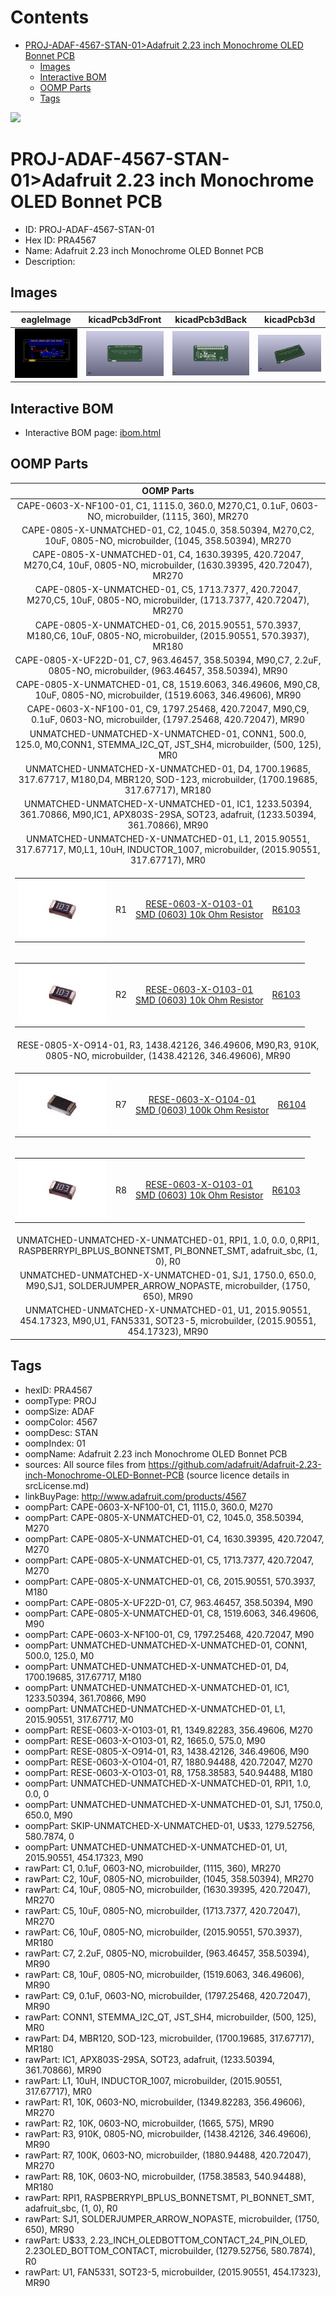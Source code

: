 



Contents
========

* [PROJ-ADAF-4567-STAN-01>Adafruit 2.23 inch Monochrome OLED Bonnet PCB](#proj-adaf-4567-stan-01adafruit-223-inch-monochrome-oled-bonnet-pcb)
	* [Images](#images)
	* [Interactive BOM](#interactive-bom)
	* [OOMP Parts](#oomp-parts)
	* [Tags](#tags)
  
![][im]
# PROJ-ADAF-4567-STAN-01>Adafruit 2.23 inch Monochrome OLED Bonnet PCB

- ID: PROJ-ADAF-4567-STAN-01
- Hex ID: PRA4567
- Name: Adafruit 2.23 inch Monochrome OLED Bonnet PCB
- Description: 

## Images
  
  

|eagleImage|kicadPcb3dFront|kicadPcb3dBack|kicadPcb3d|
| :---: | :---: | :---: | :---: |
|[![eagleImage](eagleImage_140.png)](eagleImage_600.png)|[![kicadPcb3dFront](kicadPcb3dFront_140.png)](kicadPcb3dFront_600.png)|[![kicadPcb3dBack](kicadPcb3dBack_140.png)](kicadPcb3dBack_600.png)|[![kicadPcb3d](kicadPcb3d_140.png)](kicadPcb3d_600.png)|

## Interactive BOM

- Interactive BOM page: [ibom.html](kicad/bom/ibom.html)

## OOMP Parts
  

|OOMP Parts|
| :---: |
|CAPE-0603-X-NF100-01, C1, 1115.0, 360.0, M270,C1, 0.1uF, 0603-NO, microbuilder, (1115, 360), MR270|
|CAPE-0805-X-UNMATCHED-01, C2, 1045.0, 358.50394, M270,C2, 10uF, 0805-NO, microbuilder, (1045, 358.50394), MR270|
|CAPE-0805-X-UNMATCHED-01, C4, 1630.39395, 420.72047, M270,C4, 10uF, 0805-NO, microbuilder, (1630.39395, 420.72047), MR270|
|CAPE-0805-X-UNMATCHED-01, C5, 1713.7377, 420.72047, M270,C5, 10uF, 0805-NO, microbuilder, (1713.7377, 420.72047), MR270|
|CAPE-0805-X-UNMATCHED-01, C6, 2015.90551, 570.3937, M180,C6, 10uF, 0805-NO, microbuilder, (2015.90551, 570.3937), MR180|
|CAPE-0805-X-UF22D-01, C7, 963.46457, 358.50394, M90,C7, 2.2uF, 0805-NO, microbuilder, (963.46457, 358.50394), MR90|
|CAPE-0805-X-UNMATCHED-01, C8, 1519.6063, 346.49606, M90,C8, 10uF, 0805-NO, microbuilder, (1519.6063, 346.49606), MR90|
|CAPE-0603-X-NF100-01, C9, 1797.25468, 420.72047, M90,C9, 0.1uF, 0603-NO, microbuilder, (1797.25468, 420.72047), MR90|
|UNMATCHED-UNMATCHED-X-UNMATCHED-01, CONN1, 500.0, 125.0, M0,CONN1, STEMMA_I2C_QT, JST_SH4, microbuilder, (500, 125), MR0|
|UNMATCHED-UNMATCHED-X-UNMATCHED-01, D4, 1700.19685, 317.67717, M180,D4, MBR120, SOD-123, microbuilder, (1700.19685, 317.67717), MR180|
|UNMATCHED-UNMATCHED-X-UNMATCHED-01, IC1, 1233.50394, 361.70866, M90,IC1, APX803S-29SA, SOT23, adafruit, (1233.50394, 361.70866), MR90|
|UNMATCHED-UNMATCHED-X-UNMATCHED-01, L1, 2015.90551, 317.67717, M0,L1, 10uH, INDUCTOR_1007, microbuilder, (2015.90551, 317.67717), MR0|
|<table><tr><td>![RESE-0603-X-O103-01](https://raw.githubusercontent.com/oomlout/oomlout_OOMP_parts/main/RESE-0603-X-O103-01/image_140.jpg)</td><td> R1</td><td>[RESE-0603-X-O103-01<br>SMD (0603) 10k Ohm Resistor](https://github.com/oomlout/oomlout_OOMP_parts/tree/main/RESE-0603-X-O103-01/)</td><td>[R6103](https://github.com/oomlout/oomlout_OOMP_parts/tree/main/RESE-0603-X-O103-01/)</td></tr></table>|
|<table><tr><td>![RESE-0603-X-O103-01](https://raw.githubusercontent.com/oomlout/oomlout_OOMP_parts/main/RESE-0603-X-O103-01/image_140.jpg)</td><td> R2</td><td>[RESE-0603-X-O103-01<br>SMD (0603) 10k Ohm Resistor](https://github.com/oomlout/oomlout_OOMP_parts/tree/main/RESE-0603-X-O103-01/)</td><td>[R6103](https://github.com/oomlout/oomlout_OOMP_parts/tree/main/RESE-0603-X-O103-01/)</td></tr></table>|
|RESE-0805-X-O914-01, R3, 1438.42126, 346.49606, M90,R3, 910K, 0805-NO, microbuilder, (1438.42126, 346.49606), MR90|
|<table><tr><td>![RESE-0603-X-O104-01](https://raw.githubusercontent.com/oomlout/oomlout_OOMP_parts/main/RESE-0603-X-O104-01/image_140.jpg)</td><td> R7</td><td>[RESE-0603-X-O104-01<br>SMD (0603) 100k Ohm Resistor](https://github.com/oomlout/oomlout_OOMP_parts/tree/main/RESE-0603-X-O104-01/)</td><td>[R6104](https://github.com/oomlout/oomlout_OOMP_parts/tree/main/RESE-0603-X-O104-01/)</td></tr></table>|
|<table><tr><td>![RESE-0603-X-O103-01](https://raw.githubusercontent.com/oomlout/oomlout_OOMP_parts/main/RESE-0603-X-O103-01/image_140.jpg)</td><td> R8</td><td>[RESE-0603-X-O103-01<br>SMD (0603) 10k Ohm Resistor](https://github.com/oomlout/oomlout_OOMP_parts/tree/main/RESE-0603-X-O103-01/)</td><td>[R6103](https://github.com/oomlout/oomlout_OOMP_parts/tree/main/RESE-0603-X-O103-01/)</td></tr></table>|
|UNMATCHED-UNMATCHED-X-UNMATCHED-01, RPI1, 1.0, 0.0, 0,RPI1, RASPBERRYPI_BPLUS_BONNETSMT, PI_BONNET_SMT, adafruit_sbc, (1, 0), R0|
|UNMATCHED-UNMATCHED-X-UNMATCHED-01, SJ1, 1750.0, 650.0, M90,SJ1, SOLDERJUMPER_ARROW_NOPASTE, microbuilder, (1750, 650), MR90|
|UNMATCHED-UNMATCHED-X-UNMATCHED-01, U1, 2015.90551, 454.17323, M90,U1, FAN5331, SOT23-5, microbuilder, (2015.90551, 454.17323), MR90|

## Tags

- hexID: PRA4567
- oompType: PROJ
- oompSize: ADAF
- oompColor: 4567
- oompDesc: STAN
- oompIndex: 01
- oompName: Adafruit 2.23 inch Monochrome OLED Bonnet PCB
- sources: All source files from https://github.com/adafruit/Adafruit-2.23-inch-Monochrome-OLED-Bonnet-PCB (source licence details in srcLicense.md)
- linkBuyPage: http://www.adafruit.com/products/4567
- oompPart: CAPE-0603-X-NF100-01, C1, 1115.0, 360.0, M270
- oompPart: CAPE-0805-X-UNMATCHED-01, C2, 1045.0, 358.50394, M270
- oompPart: CAPE-0805-X-UNMATCHED-01, C4, 1630.39395, 420.72047, M270
- oompPart: CAPE-0805-X-UNMATCHED-01, C5, 1713.7377, 420.72047, M270
- oompPart: CAPE-0805-X-UNMATCHED-01, C6, 2015.90551, 570.3937, M180
- oompPart: CAPE-0805-X-UF22D-01, C7, 963.46457, 358.50394, M90
- oompPart: CAPE-0805-X-UNMATCHED-01, C8, 1519.6063, 346.49606, M90
- oompPart: CAPE-0603-X-NF100-01, C9, 1797.25468, 420.72047, M90
- oompPart: UNMATCHED-UNMATCHED-X-UNMATCHED-01, CONN1, 500.0, 125.0, M0
- oompPart: UNMATCHED-UNMATCHED-X-UNMATCHED-01, D4, 1700.19685, 317.67717, M180
- oompPart: UNMATCHED-UNMATCHED-X-UNMATCHED-01, IC1, 1233.50394, 361.70866, M90
- oompPart: UNMATCHED-UNMATCHED-X-UNMATCHED-01, L1, 2015.90551, 317.67717, M0
- oompPart: RESE-0603-X-O103-01, R1, 1349.82283, 356.49606, M270
- oompPart: RESE-0603-X-O103-01, R2, 1665.0, 575.0, M90
- oompPart: RESE-0805-X-O914-01, R3, 1438.42126, 346.49606, M90
- oompPart: RESE-0603-X-O104-01, R7, 1880.94488, 420.72047, M270
- oompPart: RESE-0603-X-O103-01, R8, 1758.38583, 540.94488, M180
- oompPart: UNMATCHED-UNMATCHED-X-UNMATCHED-01, RPI1, 1.0, 0.0, 0
- oompPart: UNMATCHED-UNMATCHED-X-UNMATCHED-01, SJ1, 1750.0, 650.0, M90
- oompPart: SKIP-UNMATCHED-X-UNMATCHED-01, U$33, 1279.52756, 580.7874, 0
- oompPart: UNMATCHED-UNMATCHED-X-UNMATCHED-01, U1, 2015.90551, 454.17323, M90
- rawPart: C1, 0.1uF, 0603-NO, microbuilder, (1115, 360), MR270
- rawPart: C2, 10uF, 0805-NO, microbuilder, (1045, 358.50394), MR270
- rawPart: C4, 10uF, 0805-NO, microbuilder, (1630.39395, 420.72047), MR270
- rawPart: C5, 10uF, 0805-NO, microbuilder, (1713.7377, 420.72047), MR270
- rawPart: C6, 10uF, 0805-NO, microbuilder, (2015.90551, 570.3937), MR180
- rawPart: C7, 2.2uF, 0805-NO, microbuilder, (963.46457, 358.50394), MR90
- rawPart: C8, 10uF, 0805-NO, microbuilder, (1519.6063, 346.49606), MR90
- rawPart: C9, 0.1uF, 0603-NO, microbuilder, (1797.25468, 420.72047), MR90
- rawPart: CONN1, STEMMA_I2C_QT, JST_SH4, microbuilder, (500, 125), MR0
- rawPart: D4, MBR120, SOD-123, microbuilder, (1700.19685, 317.67717), MR180
- rawPart: IC1, APX803S-29SA, SOT23, adafruit, (1233.50394, 361.70866), MR90
- rawPart: L1, 10uH, INDUCTOR_1007, microbuilder, (2015.90551, 317.67717), MR0
- rawPart: R1, 10K, 0603-NO, microbuilder, (1349.82283, 356.49606), MR270
- rawPart: R2, 10K, 0603-NO, microbuilder, (1665, 575), MR90
- rawPart: R3, 910K, 0805-NO, microbuilder, (1438.42126, 346.49606), MR90
- rawPart: R7, 100K, 0603-NO, microbuilder, (1880.94488, 420.72047), MR270
- rawPart: R8, 10K, 0603-NO, microbuilder, (1758.38583, 540.94488), MR180
- rawPart: RPI1, RASPBERRYPI_BPLUS_BONNETSMT, PI_BONNET_SMT, adafruit_sbc, (1, 0), R0
- rawPart: SJ1, SOLDERJUMPER_ARROW_NOPASTE, microbuilder, (1750, 650), MR90
- rawPart: U$33, 2.23_INCH_OLEDBOTTOM_CONTACT_24_PIN_OLED, 2.23OLED_BOTTOM_CONTACT, microbuilder, (1279.52756, 580.7874), R0
- rawPart: U1, FAN5331, SOT23-5, microbuilder, (2015.90551, 454.17323), MR90



[im]: kicadPcb3d_450.png
